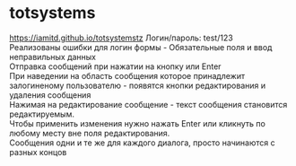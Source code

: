 # totsystems
https://iamitd.github.io/totsystemstz
Логин/пароль: test/123  
Реализованы ошибки для логин формы - Обязательные поля и ввод неправильных данных  
Отправка сообщений при нажатии на кнопку или Enter  
При наведении на область сообщения которое принадлежит залогиненому пользователю - появятся кнопки редактирования и удаления сообщения  
Нажимая на редактирование сообщение - текст сообщения становится редактируемым.  
Чтобы применить изменения нужно нажать Enter или кликнуть по любому месту вне поля редактирования.  
Сообщения одни и те же для каждого диалога, просто начинаются с разных концов  
